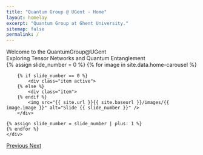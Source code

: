 ```yaml
---
title: "Quantum Group @ UGent - Home"
layout: homelay
excerpt: "Quantum Group at Ghent University."
sitemap: false
permalink: /
---
```


<div class="carousel-overlay-title">
Welcome to the QuantumGroup@UGent
</div>
<div class="carousel-overlay-subtitle">
Exploring Tensor Networks and Quantum Entanglement
</div>
<div markdown="0" id="home-carousel" class="carousel slide" data-ride="carousel" data-interval="4000" data-pause="null" data-keyboard="true" >
    <!-- Menu -->
    <!--
    <ol class="carousel-indicators">
        {% assign slide_number = 0 %}
        {% for image in site.data.home-carousel %}
        {% if slide_number == 0 %}
            <li data-target="#home-carousel" data-slide-to="{{ slide_number }}" class="active"></li>
        {% else %}
        <li data-target="#home-carousel" data-slide-to="{{ slide_number }}"></li>
        {% endif %}
        {% assign slide_number = slide_number | plus: 1 %}
        {% endfor %}
    </ol>
    -->
    <!-- Items -->
    <div class="carousel-inner" markdown="0">
    {% assign slide_number = 0 %}
    {% for image in site.data.home-carousel %}

        {% if slide_number == 0 %}
            <div class="item active">
        {% else %}
            <div class="item">
        {% endif %}
            <img src="{{ site.url }}{{ site.baseurl }}/images/{{ image.image }}" alt="Slide {{ slide_number }}" />
        </div>

    {% assign slide_number = slide_number | plus: 1 %}
    {% endfor %}
    </div>
  <a class="left carousel-control" href="#home-carousel" role="button" data-slide="prev">
    <span class="glyphicon glyphicon-chevron-left" aria-hidden="true"></span>
    <span class="sr-only">Previous</span>
  </a>
  <a class="right carousel-control" href="#home-carousel" role="button" data-slide="next">
    <span class="glyphicon glyphicon-chevron-right" aria-hidden="true"></span>
    <span class="sr-only">Next</span>
  </a>
</div>
